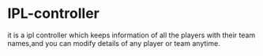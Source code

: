 # IPL-controller
it is a ipl controller which keeps information of all the players with their team names,and you can modify details of any player or team anytime.
